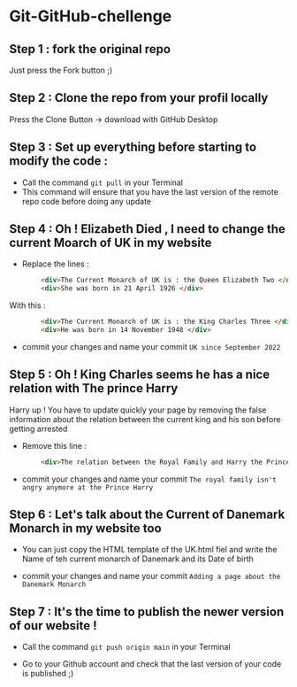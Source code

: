# Git-GitHub-chellenge

## Step 1 : fork the original repo 

Just press the Fork button ;) 

## Step 2 : Clone the repo from your profil locally 

Press the Clone Button -> download with GitHub Desktop 

## Step 3 : Set up everything before starting to modify the code :

* Call the command `git pull` in your Terminal
* This command will ensure that you have the last version of the remote repo code before doing any update 

## Step 4 : Oh ! Elizabeth Died , I need to change the current Moarch of UK in my website 

* Replace the lines : 
```html
        <div>The Current Monarch of UK is : the Queen Elizabeth Two </div>
        <div>She was born in 21 April 1926 </div>
```

With this : 
```html
        <div>The Current Monarch of UK is : the King Charles Three </div>
        <div>He was born in 14 November 1948 </div>
```

* commit your changes and name your commit `UK since September 2022`

## Step 5 : Oh ! King Charles seems he has a nice relation with The prince Harry 

Harry up ! You have to update  quickly your page by removing the false information about the relation between the current king and his son  before getting arrested

* Remove this line :

```html
        <div>The relation between the Royal Family and Harry the Prince isn't good</div>
```

* commit your changes and name your commit `The royal family isn't angry anymore at the Prince Harry`


## Step 6 : Let's talk about the Current of Danemark Monarch in my website too 

* You can just copy the HTML template of the UK.html fiel and write the Name of teh current monarch of Danemark and its Date of birth

* commit your changes and name your commit `Adding a page about the Danemark Monarch`

## Step 7 : It's the time to publish the newer version of our website !

* Call the command `git push origin main` in your Terminal

* Go to your Github account and check that the last version of your code is published ;)








